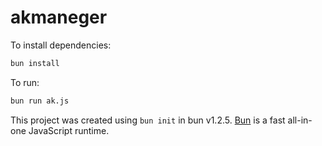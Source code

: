 # akmaneger

To install dependencies:

```bash
bun install
```

To run:

```bash
bun run ak.js
```

This project was created using `bun init` in bun v1.2.5. [Bun](https://bun.sh) is a fast all-in-one JavaScript runtime.
